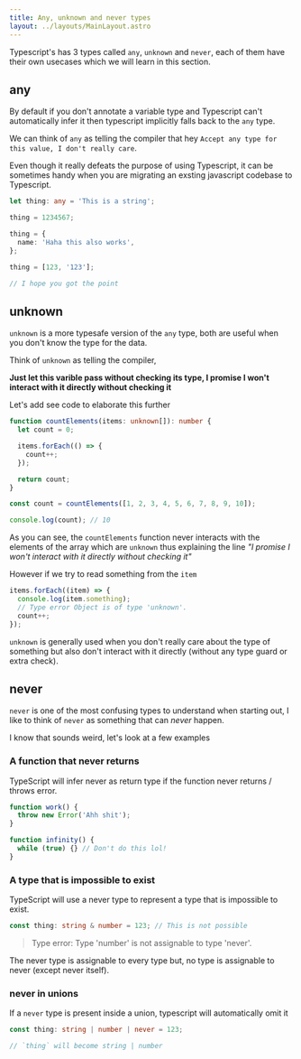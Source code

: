 ```yaml
---
title: Any, unknown and never types
layout: ../layouts/MainLayout.astro
---
```


Typescript's has 3 types called `any`, `unknown` and `never`, each of them have their own usecases which we will learn in
this section.

## any

By default if you don't annotate a variable type and Typescript can't automatically infer it then typescript implicitly falls back to the `any` type.

We can think of `any` as telling the compiler that hey `Accept any type for this value, I don't really care`.

Even though it really defeats the purpose of using Typescript, it can be sometimes handy when you are migrating an exsting
javascript codebase to Typescript.

```ts
let thing: any = 'This is a string';

thing = 1234567;

thing = {
  name: 'Haha this also works',
};

thing = [123, '123'];

// I hope you got the point
```

## unknown

`unknown` is a more typesafe version of the `any` type, both are useful when you don't know the type for the data.

Think of `unknown` as telling the compiler,

**Just let this varible pass without checking its type, I promise I won't interact with it directly without checking it**

Let's add see code to elaborate this further

```ts
function countElements(items: unknown[]): number {
  let count = 0;

  items.forEach(() => {
    count++;
  });

  return count;
}

const count = countElements([1, 2, 3, 4, 5, 6, 7, 8, 9, 10]);

console.log(count); // 10
```

As you can see, the `countElements` function never interacts with the elements of the array which are `unknown`
thus explaining the line _"I promise I won't interact with it directly without checking it"_

However if we try to read something from the `item`

```ts
items.forEach((item) => {
  console.log(item.something);
  // Type error Object is of type 'unknown'.
  count++;
});
```

`unknown` is generally used when you don't really care about the type of something but also don't interact with it directly (without any type guard or extra check).

## never

`never` is one of the most confusing types to understand when starting out, I like to think of `never` as something that can _never_ happen.

I know that sounds weird, let's look at a few examples

### A function that never returns

TypeScript will infer never as return type if the function never returns / throws error.

```ts
function work() {
  throw new Error('Ahh shit');
}

function infinity() {
  while (true) {} // Don't do this lol!
}
```

### A type that is impossible to exist

TypeScript will use a never type to represent a type that is impossible to exist.

```ts
const thing: string & number = 123; // This is not possible
```

> Type error: Type 'number' is not assignable to type 'never'.

The never type is assignable to every type but, no type is assignable to never (except never itself).

### never in unions

If a `never` type is present inside a union, typescript will automatically omit it

```ts
const thing: string | number | never = 123;

// `thing` will become string | number
```
